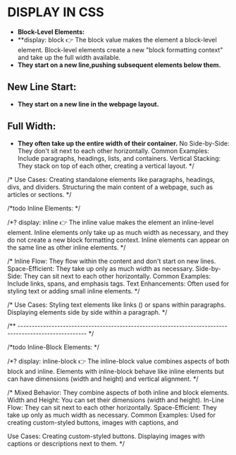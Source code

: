 #  DISPLAY IN CSS  
- **Block-Level Elements:**
- **display: block 👉 The block value makes the element a block-level element. Block-level elements create a new "block formatting context" and take up the full width available. 
- **They start on a new line,pushing subsequent elements below them.**
## New Line Start: 
- **They start on a new line in the webpage layout.**
## Full Width: 
- **They often take up the entire width of their container.**
No Side-by-Side: They don't sit next to each other horizontally.
Common Examples: Include paragraphs, headings, lists, and containers.
Vertical Stacking: They stack on top of each other, creating a vertical layout. */

/* Use Cases:
Creating standalone elements like paragraphs, headings, divs, and dividers.
Structuring the main content of a webpage, such as articles or sections.  */


/*todo Inline Elements: */

/*? display: inline  👉 The inline value makes the element an inline-level element. Inline elements only take up as much width as necessary, and they do not create a new block formatting context. Inline elements can appear on the same line as other inline elements. */

/* Inline Flow: They flow within the content and don't start on new lines.
Space-Efficient: They take up only as much width as necessary.
Side-by-Side: They can sit next to each other horizontally.
Common Examples: Include links, spans, and emphasis tags.
Text Enhancements: Often used for styling text or adding small inline elements. */

/* Use Cases:
Styling text elements like links (<a>) or spans within paragraphs.
Displaying elements side by side within a paragraph. */

/** ------------------------------------------------------------------------------------------------------ */

/*todo Inline-Block Elements: */

/*? display: inline-block 👉  The inline-block value combines aspects of both block and inline. Elements with inline-block behave like inline elements but can have dimensions (width and height) and vertical alignment. */

/* Mixed Behavior: They combine aspects of both inline and block elements.
Width and Height: You can set their dimensions (width and height).
In-Line Flow: They can sit next to each other horizontally.
Space-Efficient: They take up only as much width as necessary.
Common Examples: Used for creating custom-styled buttons, images with captions, and 

Use Cases:
Creating custom-styled buttons.
Displaying images with captions or descriptions next to them. */
